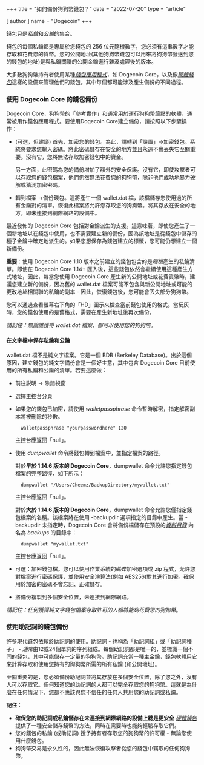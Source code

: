 +++
title = "如何備份狗狗幣錢包？"
date = "2022-07-20"
type = "article"

[ author ]
  name = "Dogecoin"
+++

錢包只是*私鑰*和*公鑰*的集合。

錢包的每個私鑰都是專屬於您錢包的 256 位元隨機數字，您必須有這串數字才能存取和花費您的貨幣。您的公開地址(其他狗狗幣錢包可以用來將狗狗幣發送到您的錢包的地址)是與私鑰關聯的公開金鑰進行雜湊處理後的版本。

大多數狗狗幣持有者使用某種[*錢包應用程式*](/zh-tw/dogepedia/articles/how-do-i-get-a-wallet)，如 Dogecoin Core，以及像[*硬體錢包*](/zh-tw/dogepedia/articles/dogecoin-hardware-wallets/)這樣的設備來管理他們的錢包。其中每個都可能涉及產生備份的不同過程。

### 使用 Dogecoin Core 的錢包備份

Dogecoin Core，狗狗幣的「參考實作」和通常用於運行狗狗幣節點的軟體，通常被用作錢包應用程式。要使用Dogecoin Core建立備份，請按照以下步驟操作：

- (可選，但建議) 首先，加密您的錢包。為此，請轉到「設置」->加密錢包。系統將要求您輸入密碼。將此密碼儲存在安全的地方並且永遠不會丟失它至關重要。沒有它，您將無法存取加密錢包中的資金。

   另一方面，此密碼為您的備份增加了額外的安全保護。沒有它，即使攻擊者可以存取您的錢包檔案，他們仍然無法花費您的狗狗幣，除非他們成功地暴力破解或猜測加密密碼。
- 轉到檔案 ->備份錢包。這將產生一個 wallet.dat 檔，該檔儲存您使用過的所有金鑰對的清單。恢復此檔案將允許您存取您的狗狗幣。將其存放在安全的地方，即未連接到網際網路的設備中。

最近發佈的 Dogecoin Core 包括對金鑰派生的支援。這意味著，即使您產生了一個新地址以在錢包中使用，也不需要建立新的備份，因為該地址是從錢包中儲存的種子金鑰中確定地派生的。如果您想保存為錢包建立的標籤，您可能仍想建立一個新備份。

**重要**：使用 Dogecoin Core 1.10 版本之前建立的錢包包含的是*隨機*產生的私鑰清單。即使在 Dogecoin Core 1.14+ 匯入後，這些錢包依然會繼續使用這種產生方式地址，因此，每當您使用 Dogecoin Core 產生新的公開地址或花費貨幣時，建議您建立新的備份，因為舊的 wallet.dat 檔案可能不包含與新公開地址或可能的更改地址相關聯的私鑰的副本 - 因此，恢復錢包後，您可能會丟失部分狗狗幣。

您可以通過查看螢幕右下角的「HD」圖示來檢查當前錢包使用的格式。當反灰時，您的錢包使用的是舊格式，需要在產生新地址後再次備份。

*請記住：無論誰獲得 wallet.dat 檔案，都可以使用您的狗狗幣*。

#### 在文字檔中保存私鑰和公鑰
wallet.dat 檔不是純文字檔案。它是一個 BDB (Berkeley Database)。出於這個原因，建立錢包的純文字備份會是一個好主意，其中包含 Dogecoin Core 目前使用的所有私鑰和公鑰的清單。若要這麼做：

- 前往説明 -> 除錯視窗
- 選擇主控台分頁
- 如果您的錢包已加密，請使用 *walletpassphrase* 命令暫時解密，指定解密副本將被刪除的秒數。
  ```console
    walletpassphrase "yourpasswordhere" 120
    ```
    主控台應返回「null」。
- 使用 *dumpwallet* 命令將錢包轉到檔案中，並指定檔案的路徑。

  對於**早於 1.14.6 版本的 Dogecoin Core**，dumpwallet 命令允許您指定錢包檔案的完整路徑，如下所示：
  ```console
    dumpwallet "/Users/Cheemz/BackupDirectory/mywallet.txt"
    ```
    主控台應返回「null」。


  對於**大於 1.14.6 版本的 Dogecoin Core**，dumpwallet 命令允許您僅指定錢包檔案的名稱。該檔案將在使用 -backupdir 選項指定的目錄中產生。當 -backupdir 未指定時，Dogecoin Core 會將備份檔儲存在預設的[*資料目錄*](/zh-tw/dogepedia/how-tos/operating-a-node/#data-directory) 內名為 *backups* 的目錄中：
  ```console
    dumpwallet "mywallet.txt"
    ```
    主控台應返回「null」。

- 可選：加密錢包檔。您可以使用作業系統的磁碟加密選項或 zip 程式，允許您對檔案進行密碼保護，並使用安全演算法(例如 AES256)對其進行加密。確保用於加密的密碼不會忘記、正確儲存。
- 將備份複製到多個安全位置，未連接到網際網路。

*請記住：任何獲得純文字錢包檔案存取許可的人都將能夠花費您的狗狗幣*。

### 使用助記詞的錢包備份

許多現代錢包依賴於助記詞的使用。助記詞 - 也稱為「助記詞組」或「助記詞種子」 - *通常*由12或24個單詞的序列組成。每個助記詞都是唯一的，並標識一個不同的錢包，其中可能儲存一定量的狗狗幣。助記詞充當一種主金鑰，錢包軟體用它來計算存取和使用您持有的狗狗幣所需的所有私鑰 (和公開地址)。

至關重要的是，您必須備份助記詞並將其存放在多個安全位置，除了您之外，沒有人可以存取它。任何知道您的助記詞的人都可以完全存取您的狗狗幣。這就是為什麼在任何情況下，您都不應該與您不信任的任何人共用您的助記詞或私鑰。

**記住**：
- **確保您的助記詞或私鑰儲存在未連接到網際網路的設備上總是更安全** [*硬體錢包*](/zh-tw/dogepedia/articles/dogecoin-hardware-wallets/)提供了一種安全儲存錢幣的方法，同時在需要時也能夠輕鬆存取它們。
- 您的錢包的私鑰 (或助記詞) 授予持有者存取您的狗狗幣的許可權 - 無論您使用什麼錢包。
- 狗狗幣交易是永久性的，因此無法恢復攻擊者從您的錢包中竊取的任何狗狗幣。

